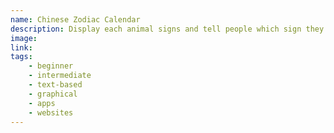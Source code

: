 ```yaml
---
name: Chinese Zodiac Calendar
description: Display each animal signs and tell people which sign they are.
image:
link:
tags:
    - beginner
    - intermediate
    - text-based
    - graphical
    - apps
    - websites
---
```

